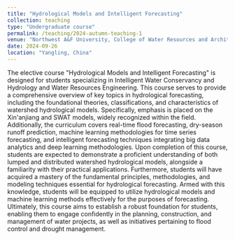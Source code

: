 ```yaml
---
title: "Hydrological Models and Intelligent Forecasting"
collection: teaching
type: "Undergraduate course"
permalink: /teaching/2024-autumn-teaching-1
venue: "Northwest A&F University, College of Water Resources and Architectural Engineering"
date: 2024-09-26
location: "Yangling, China"
---
```


The elective course "Hydrological Models and Intelligent Forecasting" is designed for students specializing in Intelligent Water Conservancy and Hydrology and Water Resources Engineering. This course serves to provide a comprehensive overview of key topics in hydrological forecasting, including the foundational theories, classifications, and characteristics of watershed hydrological models. Specifically, emphasis is placed on the Xin'anjiang and SWAT models, widely recognized within the field. Additionally, the curriculum covers real-time flood forecasting, dry-season runoff prediction, machine learning methodologies for time series forecasting, and intelligent forecasting techniques integrating big data analytics and deep learning methodologies. Upon completion of this course, students are expected to demonstrate a proficient understanding of both lumped and distributed watershed hydrological models, alongside a familiarity with their practical applications. Furthermore, students will have acquired a mastery of the fundamental principles, methodologies, and modeling techniques essential for hydrological forecasting. Armed with this knowledge, students will be equipped to utilize hydrological models and machine learning methods effectively for the purposes of forecasting. Ultimately, this course aims to establish a robust foundation for students, enabling them to engage confidently in the planning, construction, and management of water projects, as well as initiatives pertaining to flood control and drought management.
